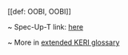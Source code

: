 [[def: OOBI, OOBI]]

~ Spec-Up-T link: <a href='https://weboftrust.github.io/WOT-terms/docs/glossary/OOBI'>here</a>

~ More in <a href="https://weboftrust.github.io/WOT-terms/docs/glossary/OOBI">extended KERI glossary</a>

